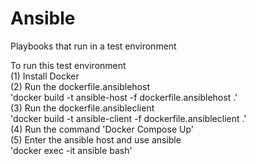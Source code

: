 # Ansible
Playbooks that run in a test environment</br>

To run this test environment</br>
(1) Install Docker</br>
(2) Run the dockerfile.ansiblehost</br>
        'docker build -t ansible-host -f dockerfile.ansiblehost .'</br>
(3) Run the dockerfile.ansibleclient</br>
        'docker build -t ansible-client -f dockerfile.ansibleclient .'</br>
(4) Run the command 'Docker Compose Up'</br>
(5) Enter the ansible host and use ansible</br>
        'docker exec -it ansible bash'</br>
